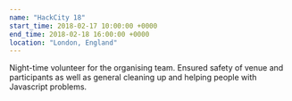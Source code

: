```yaml
---
name: "HackCity 18"
start_time: 2018-02-17 10:00:00 +0000
end_time: 2018-02-18 16:00:00 +0000
location: "London, England"
---
```


Night-time volunteer for the organising team. Ensured safety of venue and
participants as well as general cleaning up and helping people with
Javascript problems.
